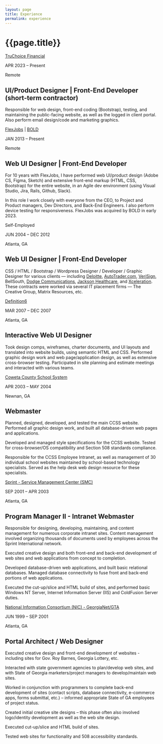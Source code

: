 ```yaml
---
layout: page
title: Experience
permalink: experience
---
```


<div class="container w-full md:max-w-4xl mx-auto">
  <div class="flex flex-wrap text-sm">
    <div class="w-full">
      <div class="bg-white border shadow-md p-3 md:py-5 md:px-10 h-full">
      <h1 class="uppercase text-center font-semibold text-gray-500 text-lg mb-5">{{page.title}}</h1>
      <div class="grid grid-cols-12 gap-x-4 gap-y-2 md:gap-y-12">
        <div class="col-start-1 col-end-12 md:col-start-1 md:col-end-4 md:border-e">
          <p class="mb-0.5"><a class="text-base font-semibold text-amber-600 hover:text-amber-700 underline decoration-amber-200 underline-offset-2 leading-tight" href="https://truchoicefinancial.com" target="_blank">TruChoice Financial</a><i class="fa-solid fa-up-right-from-square fa-sm text-gray-400 ms-1"></i></p>
          <p class="text-gray-400 text-sm font-medium">APR 2023 &ndash; Present</p>
          <p class="text-gray-400 text-xs">Remote</p>
        </div> <!-- left -->
        <div class="col-start-1 col-end-12 md:col-start-4 md:col-end-12">
          <h2 class="text-base md:text-lg font-semibold">UI/Product Designer | Front-End Developer <span class="text-sm">(short-term contractor)</span></h2>
          <p>Responsible for web design, front-end coding (Bootstrap), testing, and maintaining the public-facing website, as well as the logged in client portal. Also perform email design/code and marketing graphics.</p>  
        </div> <!-- right -->
        <div class="col-start-1 col-end-12 md:col-start-1 md:col-end-4 md:border-e mt-5 md:mt-0">
          <p class="mb-0.5"><a class="text-base font-semibold text-amber-600 hover:text-amber-700 underline decoration-amber-200 underline-offset-2 leading-tight" href="https://www.flexjobs.com/tour" target="_blank">FlexJobs</a><i class="fa-solid fa-up-right-from-square fa-sm text-gray-400 ms-1"></i> | <a class="text-base font-semibold text-amber-600 hover:text-amber-700 underline decoration-amber-200 underline-offset-2 leading-tight" href="https://www.bold.com/" target="_blank">BOLD</a><i class="fa-solid fa-up-right-from-square fa-sm text-gray-400 ms-1"></i></p>
          <p class="text-gray-400 text-sm font-medium">JAN 2013 &ndash; Present</p>
          <p class="text-gray-400 text-xs">Remote</p>
        </div> <!-- left -->
        <div class="col-start-1 col-end-12 md:col-start-4 md:col-end-12">
          <h2 class="text-base md:text-lg font-semibold">Web UI Designer | Front-End Developer</h2>
          <p class="mb-2">For 10 years with FlexJobs, I have performed web UI/product design (Adobe CS, Figma, Sketch) and extensive front-end markup (HTML, CSS, Bootstrap) for the entire website, in an Agile dev environment (using Visual Studio, Jira, Rails, Github, Slack).</p>
          <p>In this role I work closely with everyone from the CEO, to Project and Product managers, Dev Directors, and Back-End Engineers.  I also perform device testing for responsiveness. <span class="italic">FlexJobs was acquired by BOLD in early 2023</span>.</p>  
        </div> <!-- right -->
        <div class="col-start-1 col-end-12 md:col-start-1 md:col-end-4 md:border-e mt-5 md:mt-0">
          <p class="text-base font-semibold text-primary-500">Self-Employed</p>
          <p class="text-gray-400 text-sm font-medium">JUN 2004 &ndash; DEC 2012</p>
          <p class="text-gray-400 text-xs">Atlanta, GA</p>
        </div> <!-- left -->        
        <div class="col-start-1 col-end-12 md:col-start-4 md:col-end-12">
          <h2 class="text-base md:text-lg font-semibold">Web UI Designer | Front-End Developer</h2>
          <p>CSS / HTML / Bootstrap / Wordpress Designer / Developer / Graphic Designer for various clients — including <a class="text-amber-500 hover:text-amber-600 underline decoration-amber-200 underline-offset-2" href="https://www2.deloitte.com/us/en.html" target="_blank">Deloitte</a>, <a class="text-amber-500 hover:text-amber-600 underline decoration-amber-200 underline-offset-2" href="https://www.autotrader.com/" target="_blank">AutoTrader.com</a>, <a class="text-amber-500 hover:text-amber-600 underline decoration-amber-200 underline-offset-2" href="https://www.verisign.com/" target="_blank">VeriSign</a>, BellSouth, <a class="text-amber-500 hover:text-amber-600 underline decoration-amber-200 underline-offset-2" href="https://mergeworld.com/" target="_blank">Dodge Communications</a>, <a class="text-amber-500 hover:text-amber-600 underline decoration-amber-200 underline-offset-2" href="https://jacksonhealthcare.com/" target="_blank">Jackson Healthcare</a>, and <a class="text-amber-500 hover:text-amber-600 underline decoration-amber-200 underline-offset-2" href="https://xceleration.com/" target="_blank">Xceleration</a>. These contracts were worked via several IT placement firms — The Creative Group, Matrix Resources, etc.</p> 
        </div> <!-- right -->
        <div class="col-start-1 col-end-12 md:col-start-1 md:col-end-4 md:border-e mt-5 md:mt-0">
          <p class="mb-0.5"><a class="text-base font-semibold text-amber-600 hover:text-amber-700 underline decoration-amber-200 underline-offset-2 leading-tight" href="https://definition6.com/" target="_blank">Definition6</a><i class="fa-solid fa-up-right-from-square fa-sm text-gray-400 ms-1"></i></p>
          <p class="text-gray-400 text-sm font-medium">MAR 2007 &ndash; DEC 2007</p>
          <p class="text-gray-400 text-xs">Atlanta, GA</p>
        </div> <!-- left -->
        <div class="col-start-1 col-end-12 md:col-start-4 md:col-end-12">
          <h2 class="text-base md:text-lg font-semibold">Interactive Web UI Designer</h2>
          <p>Took design comps, wireframes, charter documents, and UI layouts and translated into website builds, using semantic HTML and CSS. Performed graphic design work and web page/application design, as well as extensive cross-browser testing. Participated in site planning and estimate meetings and interacted with various teams.</p>  
        </div> <!-- right -->
        <div class="col-start-1 col-end-12 md:col-start-1 md:col-end-4 md:border-e mt-5 md:mt-0">
          <p class="mb-0.5"><a class="text-base font-semibold text-amber-600 hover:text-amber-700 underline decoration-amber-200 underline-offset-2 leading-tight" href="https://www.cowetaschools.net/en-US" target="_blank">Coweta County School System</a><i class="fa-solid fa-up-right-from-square fa-sm text-gray-400 ms-1"></i></p>
          <p class="text-gray-400 text-sm font-medium">APR 2003 &ndash; MAY 2004</p>
          <p class="text-gray-400 text-xs">Newnan, GA</p>
        </div> <!-- left -->
        <div class="col-start-1 col-end-12 md:col-start-4 md:col-end-12">
          <h2 class="text-base md:text-lg font-semibold">Webmaster</h2>
          <p class="mb-2">Planned, designed, developed, and tested the main CCSS website. Performed all graphic design work, and built all database-driven web pages and applications.</p>
          <p class="mb-2">Developed and managed style specifications for the CCSS website. Tested for cross-browser/OS compatibility and Section 508 standards compliance.</p>
          <p>Responsible for the CCSS Employee Intranet, as well as management of 30 individual school websites maintained by school-based technology specialists. Served as the help desk web design resource for these specialists.</p>  
        </div> <!-- right -->
        <div class="col-start-1 col-end-12 md:col-start-1 md:col-end-4 md:border-e mt-5 md:mt-0">
          <p class="mb-0.5"><a class="text-base font-semibold text-amber-600 hover:text-amber-700 underline decoration-amber-200 underline-offset-2 leading-tight" href="https://www.t-mobile.com/" target="_blank">Sprint - Service Management Center (SMC)</a><i class="fa-solid fa-up-right-from-square fa-sm text-gray-400 ms-1"></i></p>
          <p class="text-gray-400 text-sm font-medium">SEP 2001 &ndash; APR 2003</p>
          <p class="text-gray-400 text-xs">Atlanta, GA</p>
        </div> <!-- left -->
        <div class="col-start-1 col-end-12 md:col-start-4 md:col-end-12">
          <h2 class="text-base md:text-lg font-semibold">Program Manager II - Intranet Webmaster</h2>
          <p class="mb-2">Responsible for designing, developing, maintaining, and content management for numerous corporate intranet sites. Content management involved organizing thousands of documents used by employees across the Sprint International network.</p>
          <p class="mb-2">Executed creative design and both front-end and back-end development of web sites and web applications from concept to completion.</p>
          <p class="mb-2">Developed database-driven web applications, and built basic relational databases. Managed database connectivity to fuse front and back-end portions of web applications.</p>
          <p>Executed the cut-up/slice and HTML build of sites, and performed basic Windows NT Server, Internet Information Server (IIS) and ColdFusion Server duties.</p>  
        </div> <!-- right -->
        <div class="col-start-1 col-end-12 md:col-start-1 md:col-end-4 md:border-e mt-5 md:mt-0">
          <p class="mb-0.5"><a class="text-base font-semibold text-amber-600 hover:text-amber-700 underline decoration-amber-200 underline-offset-2 leading-tight" href="https://en.wikipedia.org/wiki/NIC_Inc." target="_blank">National Information Consortium (NIC) - GeorgiaNet/GTA</a><i class="fa-solid fa-up-right-from-square fa-sm text-gray-400 ms-1"></i></p>
          <p class="text-gray-400 text-sm font-medium">JUN 1999 &ndash; SEP 2001</p>
          <p class="text-gray-400 text-xs">Atlanta, GA</p>
        </div> <!-- left -->
        <div class="col-start-1 col-end-12 md:col-start-4 md:col-end-12">
          <h2 class="text-base md:text-lg font-semibold">Portal Architect / Web Designer</h2>
          <p class="mb-2">Executed creative design and front-end development of websites - including sites for Gov. Roy Barnes, Georgia Lottery, etc.</p>
          <p class="mb-2">Interacted with state government agencies to plan/develop web sites, and with State of Georgia marketers/project managers to develop/maintain web sites.</p>
          <p class="mb-2">Worked in conjunction with programmers to complete back-end development of sites (contact scripts, database connectivity, e-commerce apps, forms submittal, etc.) – informed appropriate State of GA employees of project status.</p>
          <p class="mb-2">Created initial creative site designs – this phase often also involved logo/identity development as well as the web site design.</p>
          <p class="mb-2">Executed cut-up/slice and HTML build of sites.</p> 
          <p>Tested web sites for functionality and 508 accessibility standards.</p>  
        </div> <!-- right -->
      </div> <!-- grid -->
      </div> <!-- bg-white -->
    </div> <!-- w-full -->
  </div> <!-- flex -->
</div> <!-- container -->
